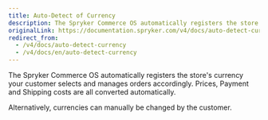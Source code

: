 ```yaml
---
title: Auto-Detect of Currency
description: The Spryker Commerce OS automatically registers the store's currency your customer selects and manages orders accordingly.
originalLink: https://documentation.spryker.com/v4/docs/auto-detect-currency
redirect_from:
  - /v4/docs/auto-detect-currency
  - /v4/docs/en/auto-detect-currency
---
```


The Spryker Commerce OS automatically registers the store's currency your customer selects and manages orders accordingly. Prices, Payment and Shipping costs are all converted automatically.

Alternatively, currencies can manually be changed by the customer.

